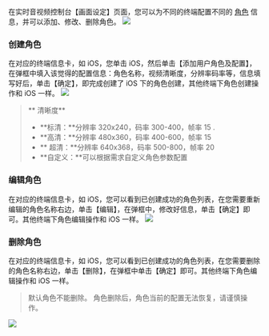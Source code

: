 在实时音视频控制台【画面设定】页面，您可以为不同的终端配置不同的 [角色](https://cloud.tencent.com/document/product/647/17230#.E8.A7.92.E8.89.B2) 信息，并可以添加、修改、删除角色。
![](https://main.qcloudimg.com/raw/23c4e85345eab6d299c9429d5d06a893.png)

### 创建角色
在对应的终端信息卡，如 iOS，您单击 iOS，然后单击【添加用户角色及配置】，在弹框中填入该觉得的配置信息：角色名称，视频清晰度，分辨率码率等，信息填写好后，单击【确定】，即完成创建了 iOS 下的角色创建，其他终端下角色创建操作和 iOS 一样。
![](https://main.qcloudimg.com/raw/3753954b6393947ed3c7b57c0067721c.png)
>** 清晰度**
> * **标清：**分辨率 320x240，码率 300-400，帧率 15 .
> * **高清：**分辨率 480x360，码率 400-600，帧率 15
> * ** 超清：**分辨率 640x368，码率 500-800，帧率 20
> * **自定义：**可以根据需求自定义角色参数配置


### 编辑角色
在对应的终端信息卡，如 iOS，您可以看到已创建成功的角色列表，在您需要重新编辑的角色名称右边，单击【编辑】，在弹框中，修改好信息，单击【确定】即可。其他终端下角色编辑操作和 iOS 一样。
![](https://main.qcloudimg.com/raw/169cb6bcd06366e78020f0427c788d60.png)

### 删除角色
在对应的终端信息卡，如 iOS，您可以看到已创建成功的角色列表，在您需要删除的角色名称右边，单击【删除】，在弹框中单击【确定】即可。其他终端下角色编辑操作和 iOS 一样。
> 默认角色不能删除。
>角色删除后，角色当前的配置无法恢复，请谨慎操作。

![](https://main.qcloudimg.com/raw/3ad82f9723a76abda5cae005cc36a739.png)
